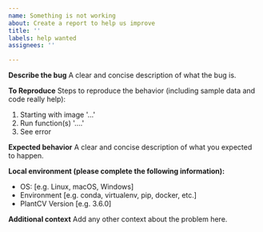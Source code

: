 ```yaml
---
name: Something is not working
about: Create a report to help us improve
title: ''
labels: help wanted
assignees: ''

---
```


**Describe the bug**
A clear and concise description of what the bug is.

**To Reproduce**
Steps to reproduce the behavior (including sample data and code really help):
1. Starting with image '...'
2. Run function(s) '....'
3. See error

**Expected behavior**
A clear and concise description of what you expected to happen.

**Local environment (please complete the following information):**
 - OS: [e.g. Linux, macOS, Windows]
 - Environment [e.g. conda, virtualenv, pip, docker, etc.]
 - PlantCV Version [e.g. 3.6.0]

**Additional context**
Add any other context about the problem here.
